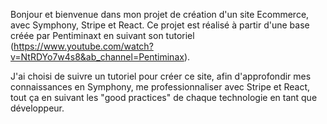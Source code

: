 Bonjour et bienvenue dans mon projet de création d'un site Ecommerce, avec Symphony, Stripe et React. Ce projet est réalisé à partir d'une base créée par Pentiminaxt en suivant son tutoriel (https://www.youtube.com/watch?v=NtRDYo7w4s8&ab_channel=Pentiminax).


J'ai choisi de suivre un tutoriel pour créer ce site, afin d'approfondir mes connaissances en Symphony, me professionnaliser avec Stripe et React, tout ça en suivant les "good practices" de chaque technologie en tant que développeur.
